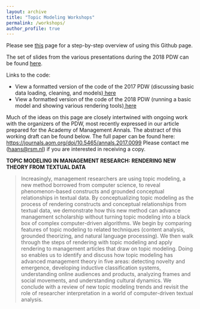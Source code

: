 ```yaml
---
layout: archive
title: "Topic Modeling Workshops"
permalink: /workshops/
author_profile: true
---
```

Please see <a href="/workshops/howto"> this</a> page for a step-by-step overview of using this Github page.   

The set of slides from the various presentations during the 2018 PDW can be found <a href="https://docs.google.com/viewer?url=https://github.com/RFJHaans/topicmodeling/raw/master/AoM-PDW-TModel_18_all_v3_1.pdf">here</a>.  

Links to the code:  
* View a formatted version of the code of the 2017 PDW (discussing basic data loading, cleaning, and models)<a href="/workshops/2017"> here</a>
* View a formatted version of the code of the 2018 PDW (running a basic model and showing various rendering tools)<a href="/workshops/2018"> here</a>  

Much of the ideas on this page are closely intertwined with ongoing work with the organizers of the PDW, most recently expressed in our article prepared for the Academy of Management Annals. The abstract of this working draft can be found below. The full paper can be found here: https://journals.aom.org/doi/10.5465/annals.2017.0099 Please contact me (haans@rsm.nl) if you are interested in receiving a copy.  

**TOPIC MODELING IN MANAGEMENT RESEARCH: RENDERING NEW THEORY FROM TEXTUAL DATA**  
> Increasingly, management researchers are using topic modeling, a new method borrowed from computer science, to reveal phenomenon-based constructs and grounded conceptual relationships in textual data. By conceptualizing topic modeling as the process of rendering constructs and conceptual relationships from textual data, we demonstrate how this new method can advance management scholarship without turning topic modeling into a black box of complex computer-driven algorithms. We begin by comparing features of topic modeling to related techniques (content analysis, grounded theorizing, and natural language processing). We then walk through the steps of rendering with topic modeling and apply rendering to management articles that draw on topic modeling. Doing so enables us to identify and discuss how topic modeling has advanced management theory in five areas: detecting novelty and emergence, developing inductive classification systems, understanding online audiences and products, analyzing frames and social movements, and understanding cultural dynamics. We conclude with a review of new topic modeling trends and revisit the role of researcher interpretation in a world of computer-driven textual analysis. 
